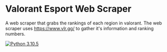 # Valorant Esport Web Scraper 
A web scraper that grabs the rankings of each region in valorant. The web scraper uses https://www.vlr.gg/ to gather it's information and ranking numbers. 



[![Python 3.10.5](https://img.shields.io/badge/python-3.10.5-blue.svg)](https://www.python.org/downloads/release/python-360/)
